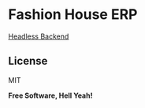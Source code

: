 # Fashion House ERP

[Headless Backend][repo]

## License

MIT

**Free Software, Hell Yeah!**

[//]: # "These are reference links used in the body of this note and get stripped out when the markdown processor does its job. There is no need to format nicely because it shouldn't be seen. Thanks SO - http://stackoverflow.com/questions/4823468/store-comments-in-markdown-syntax"
[repo]: https://github.com/tam11a/fashion-house-erp
[node.js]: http://nodejs.org
[express]: http://expressjs.com
